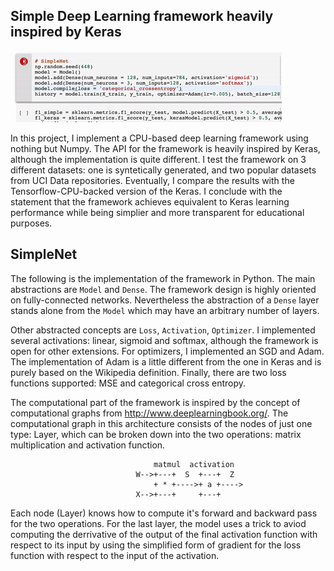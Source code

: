 ## Simple Deep Learning framework heavily inspired by Keras

![](ezgif.com-crop.gif)

In this project, I implement a CPU-based deep learning framework using nothing but Numpy. The API for the framework is heavily inspired by Keras, although the implementation is quite different. I test the framework on 3 different datasets: one is syntetically generated, and two popular datasets from UCI Data repositories. Eventually, I compare the results with the Tensorflow-CPU-backed version of the Keras. I conclude with the statement that the framework achieves equivalent to Keras learning performance while being simplier and more transparent for educational purposes.

## SimpleNet
The following is the implementation of the framework in Python.  The main abstractions are `Model` and `Dense`.  The framework design is highly oriented on fully-connected networks. Nevertheless the abstraction of a `Dense` layer stands alone from the `Model` which may have an arbitrary number of layers.

Other abstracted concepts are `Loss`,  `Activation`,  `Optimizer`. I implemented several activations:  linear, sigmoid and softmax, although the framework is open for other extensions. For optimizers, I implemented an SGD and Adam. The implementation of Adam is a little different from the one in Keras and is purely based on the Wikipedia definition. Finally, there are two loss functions supported: MSE and categorical cross entropy.

The computational part of the framework is inspired by the concept of computational graphs from http://www.deeplearningbook.org/. The computational graph in this architecture consists of the nodes of just one type: Layer, which can be broken down into the two operations: matrix multiplication and activation function. 
```
                                matmul  activation
                            W-->+---+  S  +---+  Z
                                + * +---->+ a +---->
                            X-->+---+     +---+
```
Each node (Layer) knows how to compute it's forward and backward pass for the two operations. For the last layer, the model uses a trick to aviod computing the derrivative of the output of the final activation function with respect to its input by using the simplified form of gradient for the loss function with respect to the input of the activation.  
